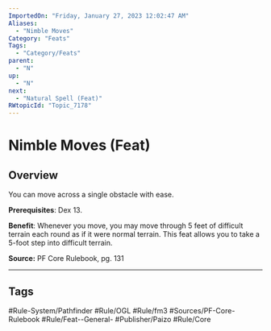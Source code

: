 ```yaml
---
ImportedOn: "Friday, January 27, 2023 12:02:47 AM"
Aliases:
  - "Nimble Moves"
Category: "Feats"
Tags:
  - "Category/Feats"
parent:
  - "N"
up:
  - "N"
next:
  - "Natural Spell (Feat)"
RWtopicId: "Topic_7178"
---
```

# Nimble Moves (Feat)
## Overview
You can move across a single obstacle with ease.

**Prerequisites**: Dex 13.

**Benefit**: Whenever you move, you may move through 5 feet of difficult terrain each round as if it were normal terrain. This feat allows you to take a 5-foot step into difficult terrain.

**Source:** PF Core Rulebook, pg. 131


---
## Tags
#Rule-System/Pathfinder #Rule/OGL #Rule/fm3 #Sources/PF-Core-Rulebook #Rule/Feat--General- #Publisher/Paizo #Rule/Core

